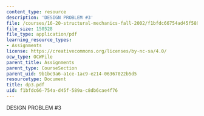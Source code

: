 ```yaml
---
content_type: resource
description: 'DESIGN PROBLEM #3'
file: /courses/16-20-structural-mechanics-fall-2002/f1bfdc66754ad45f589ac8db6cae4f76_dp3.pdf
file_size: 150528
file_type: application/pdf
learning_resource_types:
- Assignments
license: https://creativecommons.org/licenses/by-nc-sa/4.0/
ocw_type: OCWFile
parent_title: Assignments
parent_type: CourseSection
parent_uid: 9b1bc9a6-a1ce-1ac9-e214-06367022b5d5
resourcetype: Document
title: dp3.pdf
uid: f1bfdc66-754a-d45f-589a-c8db6cae4f76
---
```

DESIGN PROBLEM #3